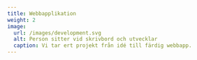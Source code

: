 ```yaml
---
title: Webbapplikation
weight: 2
image:
  url: /images/development.svg
  alt: Person sitter vid skrivbord och utvecklar
  caption: Vi tar ert projekt från idé till färdig webbapp.
---
```

